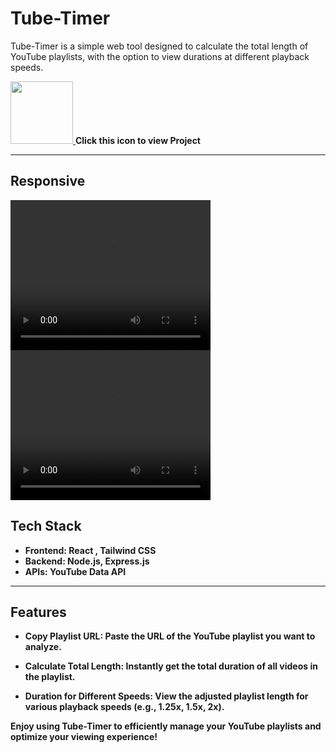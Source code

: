 # Tube-Timer

Tube-Timer is a simple web tool designed to calculate the total length of YouTube playlists, with the option to view durations at different playback speeds.

<a href="https://tube-timer.netlify.app/"><img src="tube-timer/public/favicon.ico" height="100" />  </a> <b>Click this icon to view Project<b>

---



## Responsive

<video width="320" height="240" controls>
  <source src="images/pcss.mp4" type="video/mp4">
  Your browser does not support the video tag.
</video>

<video  width="320" height="240" controls>
  <source src="images/modss.mp4" type="video/mp4">
  Your browser does not support the video tag.
</video>







## Tech Stack

- **Frontend**: React , Tailwind CSS
- **Backend**: Node.js, Express.js
- **APIs**: YouTube Data API

---

## Features
- Copy Playlist URL: Paste the URL of the YouTube playlist you want to analyze.

- Calculate Total Length: Instantly get the total duration of all videos in the playlist.

- Duration for Different Speeds: View the adjusted playlist length for various playback speeds (e.g., 1.25x, 1.5x, 2x).

Enjoy using Tube-Timer to efficiently manage your YouTube playlists and optimize your viewing experience!

